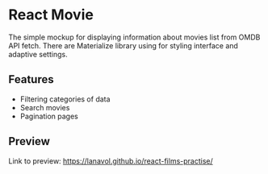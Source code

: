# React Movie

The simple mockup for displaying information about movies list from OMDB API fetch. There are Materialize library using for styling interface and adaptive settings.

## Features

- Filtering categories of data
- Search movies
- Pagination pages

## Preview

Link to preview: https://lanavol.github.io/react-films-practise/
